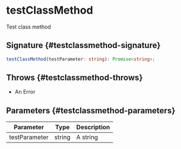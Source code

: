 # testClassMethod

Test class method

## Signature {#testclassmethod-signature}

```typescript
testClassMethod(testParameter: string): Promise<string>;
```

## Throws {#testclassmethod-throws}

- An Error

## Parameters {#testclassmethod-parameters}

|  Parameter | Type | Description |
|  --- | --- | --- |
|  testParameter | string | A string |